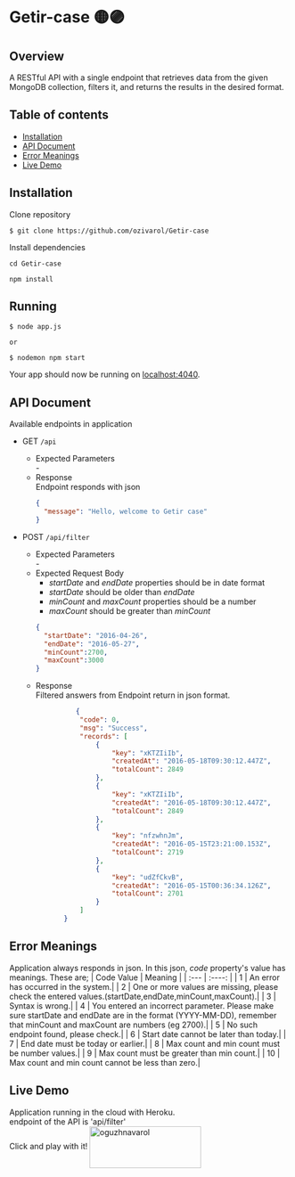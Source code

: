 # Getir-case 🟡🟣


## Overview

A RESTful API with a single endpoint that retrieves data from the given MongoDB collection, filters it, and returns the results in the desired format.


## Table of contents
* [Installation](#installation)
* [API Document](#api-document)
* [Error Meanings](#error-meanings)
* [Live Demo](#live-demo)


## Installation
Clone repository
```
$ git clone https://github.com/ozivarol/Getir-case
```
Install dependencies
```
cd Getir-case

npm install
```

## Running

```
$ node app.js

or

$ nodemon npm start
```
Your app should now be running on [localhost:4040](http://localhost:4040/).



## API Document
Available endpoints in application
- GET `/api`
  - Expected Parameters<br>
      \-
  - Response <br>
      Endpoint responds with json
      ```json
      {
        "message": "Hello, welcome to Getir case"
      }
      ```

- POST `/api/filter`
  - Expected Parameters<br>
      \-
  - Expected Request Body <br>
      - *startDate* and *endDate* properties should be in date format
      - *startDate* should be older than *endDate*
      - *minCount* and *maxCount* properties should be a number
      - *maxCount* should be greater than *minCount*
      ```json
     {
        "startDate": "2016-04-26", 
        "endDate": "2016-05-27", 
        "minCount":2700, 
        "maxCount":3000
     }
      ```
  - Response <br>
   Filtered answers from Endpoint return in json format.
    ```json
              {
               "code": 0,
               "msg": "Success",
               "records": [
                   {
                       "key": "xKTZIiIb",
                       "createdAt": "2016-05-18T09:30:12.447Z",
                       "totalCount": 2849
                   },
                   {
                       "key": "xKTZIiIb",
                       "createdAt": "2016-05-18T09:30:12.447Z",
                       "totalCount": 2849
                   },
                   {
                       "key": "nfzwhnJm",
                       "createdAt": "2016-05-15T23:21:00.153Z",
                       "totalCount": 2719
                   },
                   {
                       "key": "udZfCkvB",
                       "createdAt": "2016-05-15T00:36:34.126Z",
                       "totalCount": 2701
                   }
               ]
           }
    ```
    
## Error Meanings
Application always responds in json. In this json, *code* property's value has meanings. These are;
| Code Value  | Meaning    |
| :---        |    :----:  |
| 1           |  An error has occurred in the system.|
| 2           | One or more values are missing, please check the entered values.(startDate,endDate,minCount,maxCount).|
| 3           |  Syntax is wrong.|
| 4           |  You entered an incorrect parameter. Please make sure startDate and endDate are in the format (YYYY-MM-DD), remember that minCount and maxCount are numbers (eg 2700).|
| 5           |  No such endpoint found, please check.|
| 6           |  Start date cannot be later than today.|
| 7           |  End date must be today or earlier.|
| 8           |  Max count and min count must be number values.|
| 9           |  Max count must be greater than min count.|
| 10          | Max count and min count cannot be less than zero.|

## Live Demo
Application running in the cloud with Heroku. <br>
endpoint of the API is 'api/filter' <br>
Click and play with it!
<a href="https://getir-case-oguzhan-varol.herokuapp.com/api" target="blank"><img align="center" src="https://cdn.icon-icons.com/icons2/2699/PNG/512/heroku_logo_icon_169035.png" alt="oguzhnavarol" height="75" width="200" /></a>
